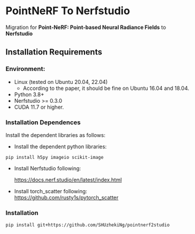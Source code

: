 # PointNeRF To Nerfstudio

Migration for **Point-NeRF: Point-based Neural Radiance Fields** to **Nerfstudio**

## Installation Requirements

### Environment:

- Linux (tested on Ubuntu 20.04, 22.04)
  -  According to the paper, it should be fine on Ubuntu 16.04 and 18.04.
- Python 3.8+
- Nerfstudio >= 0.3.0
- CUDA 11.7 or higher.

### Installation Dependences

Install the dependent libraries as follows:

- Install the dependent python libraries:

```
pip install h5py imageio scikit-image
```

- Install Nerfstudio following: 

  https://docs.nerf.studio/en/latest/index.html

- Install torch_scatter following:
  https://github.com/rusty1s/pytorch_scatter

### Installation
```
pip install git+https://github.com/SHUzhekiNg/pointnerf2studio
```

